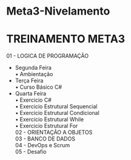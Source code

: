 # Meta3-Nivelamento
# TREINAMENTO META3


01 - LOGICA DE PROGRAMAÇÃO <br>
 - Segunda Feira <br>
    • Ambientação <br>
 - Terça Feira <br>
    • Curso Básico C# <br>
 - Quarta Feira <br>
    • Exercicio C# <br>
    • Exercicio Estrutural Sequencial <br>
    • Exercicio Estrutural Condicional <br>
    • Exercicio Estrutural While <br>
    • Exercicio Estrutural For <br>
02 - ORIENTAÇÃO A OBJETOS <br>
03 - BANCO DE DADOS <br>
04 - DevOps e Scrum <br>
05 - Desafio <br>
